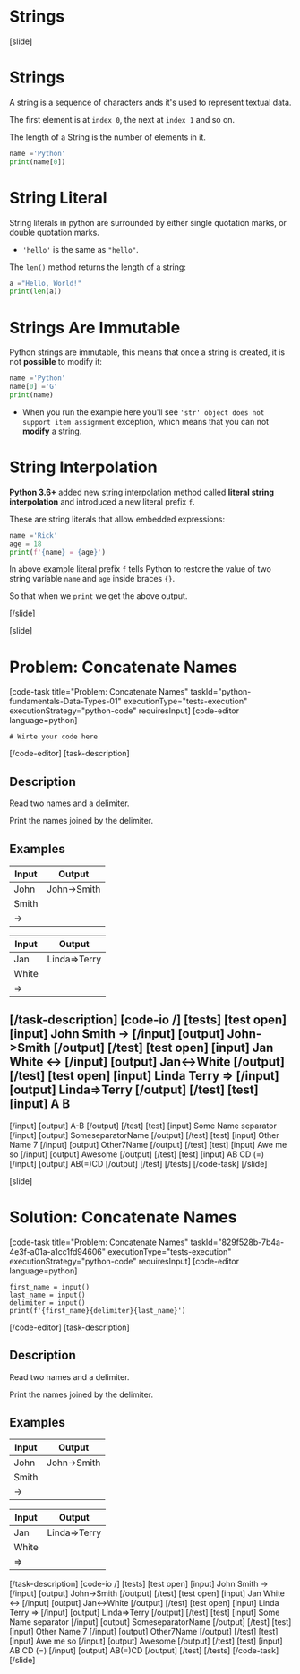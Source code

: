 # Strings


[slide]
# Strings

A string is a sequence of characters ands it's used to represent textual data.

The first element is at `index 0`, the next at `index 1` and so on.

The length of a String is the number of elements in it.

```python live
name ='Python'
print(name[0])
```

# String Literal

String literals in python are surrounded by either single quotation marks, or double quotation marks.

- `'hello'` is the same as `"hello"`.

The `len()` method returns  the length of a string: 

```python live
a ="Hello, World!"
print(len(a))
```

# Strings Are Immutable

Python strings are immutable, this means that once a string is created, it is not **possible** to modify it:

```python live
name ='Python'
name[0] ='G'
print(name)
```

- When you run the example here you'll see `'str' object does not support item assignment` exception, which means that you can not **modify** a string.

# String Interpolation

**Python 3.6+** added new string interpolation method called **literal string interpolation** and introduced a new literal prefix `f`.

These are string literals that allow embedded expressions:

```python live
name ='Rick'
age = 18
print(f'{name} = {age}')
```

In above example literal prefix `f` tells Python to restore the value of two string variable `name` and `age` inside braces `{}`.

So that when we `print` we get the above output.

[/slide]

[slide]
# Problem: Concatenate Names
[code-task title="Problem: Concatenate Names" taskId="python-fundamentals-Data-Types-01" executionType="tests-execution" executionStrategy="python-code" requiresInput]
[code-editor language=python]
```
# Wirte your code here
```
[/code-editor]
[task-description]
## Description
Read two names and a delimiter.

Print the names joined by the delimiter.

## Examples
| **Input** | **Output** |
| --- | --- |
| John | John->Smith |
| Smith | |
| -> | |  

| **Input** | **Output** |
| --- | --- |
| Jan | Linda=>Terry |
| White | |
| => | | 

[/task-description]
[code-io /]
[tests]
[test open]
[input]
John
Smith
-\>
[/input]
[output]
John-\>Smith
[/output]
[/test]
[test open]
[input]
Jan
White
\<-\>
[/input]
[output]
Jan\<-\>White
[/output]
[/test]
[test open]
[input]
Linda
Terry
=\>
[/input]
[output]
Linda=\>Terry
[/output]
[/test]
[test]
[input]
A
B
-
[/input]
[output]
A-B
[/output]
[/test]
[test]
[input]
Some
Name
separator
[/input]
[output]
SomeseparatorName
[/output]
[/test]
[test]
[input]
Other
Name
7
[/input]
[output]
Other7Name
[/output]
[/test]
[test]
[input]
Awe
me
so
[/input]
[output]
Awesome
[/output]
[/test]
[test]
[input]
AB
CD
(=)
[/input]
[output]
AB(=)CD
[/output]
[/test]
[/tests]
[/code-task]
[/slide]

[slide]
# Solution: Concatenate Names
[code-task title="Problem: Concatenate Names" taskId="829f528b-7b4a-4e3f-a01a-a1cc1fd94606" executionType="tests-execution" executionStrategy="python-code" requiresInput]
[code-editor language=python]
```
first_name = input()
last_name = input()
delimiter = input()
print(f'{first_name}{delimiter}{last_name}')
```
[/code-editor]
[task-description]
## Description
Read two names and a delimiter.

Print the names joined by the delimiter.

## Examples
| **Input** | **Output** |
| --- | --- |
| John | John->Smith |
| Smith | |
| -> | |  

| **Input** | **Output** |
| --- | --- |
| Jan | Linda=>Terry |
| White | |
| => | | 

[/task-description]
[code-io /]
[tests]
[test open]
[input]
John
Smith
-\>
[/input]
[output]
John-\>Smith
[/output]
[/test]
[test open]
[input]
Jan
White
\<-\>
[/input]
[output]
Jan\<-\>White
[/output]
[/test]
[test open]
[input]
Linda
Terry
=\>
[/input]
[output]
Linda=\>Terry
[/output]
[/test]
[test]
[input]
Some
Name
separator
[/input]
[output]
SomeseparatorName
[/output]
[/test]
[test]
[input]
Other
Name
7
[/input]
[output]
Other7Name
[/output]
[/test]
[test]
[input]
Awe
me
so
[/input]
[output]
Awesome
[/output]
[/test]
[test]
[input]
AB
CD
(=)
[/input]
[output]
AB(=)CD
[/output]
[/test]
[/tests]
[/code-task]
[/slide]